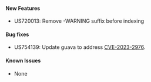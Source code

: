 #### New Features
- US720013: Remove -WARNING suffix before indexing

#### Bug fixes
- US754139: Update guava to address [CVE-2023-2976](https://nvd.nist.gov/vuln/detail/CVE-2023-2976).

#### Known Issues
- None
